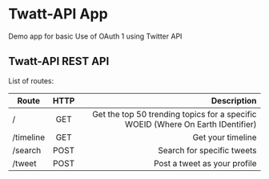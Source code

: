 # Twatt-API App

Demo app for basic Use of OAuth 1 using Twitter API

## Twatt-API REST API

List of routes:

| Route       | HTTP | Description                                                                        |
| ----------- |:----:| ----------------------------------------------------------------------------------:|
| /           | GET  | Get the top 50 trending topics for a specific WOEID (Where On Earth IDentifier)    |
| /timeline   | GET  | Get your timeline                                                                  |
| /search     | POST | Search for specific tweets                                                         |
| /tweet      | POST | Post a tweet as your profile                                                       |
